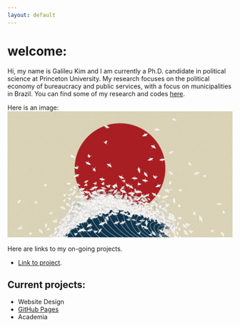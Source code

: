 ```yaml
---
layout: default
---
```


# welcome:

Hi, my name is Galileu Kim and I am currently a Ph.D. candidate in political science at Princeton University. My research focuses on the political economy of bureaucracy and public services, with a focus on municipalities in Brazil. You can find some of my research and codes [here](https://github.com/galileukim).

Here is an image:
![](images/minimalism_origami.jpg)

Here are links to my on-going projects.

- [Link to project](./pages/coding.html).

## Current projects:

- Website Design
- [GitHub Pages](http://laderast.github.io)
- Academia